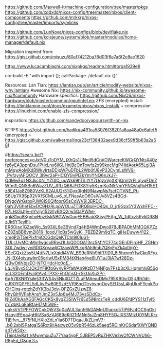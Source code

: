https://github.com/Maxwell-lt/machine-configuration/tree/master/pkgs
https://github.com/xddxdd/nixos-config/tree/master/nixos/client-components
https://github.com/mrkkrp/nixos-config/tree/master/imports/symlinks

https://github.com/LunNova/nixos-configs/blob/dev/flake.nix
https://github.com/kclejeune/system/blob/master/modules/home-manager/default.nix

Migration inspired from: https://gist.github.com/misuzu/80af74212ba76d03f6a7a6f2e8ae1620

https://www.lucacambiaghi.com/nixpkgs/readme.html#orga1939e8

nix-build -E "with import <nixpkgs> {}; callPackage ./default.nix {}"

Resources:
Lan Tian: https://lantian.pub/en/article/modify-website/nixos-why.lantian/
Awesome Nix: https://nix-community.github.io/awesome-nix/#community
Hardware specifics: https://github.com/NixOS/nixos-hardware/blob/master/common/gpu/intel.nix
ZFS (encrypted) install: https://timklampe.cool/docs/example/nixos/nixos_install/ + compression https://linuxhint.com/enable-zfs-compression/

inspiration:
https://github.com/sandydoo/vapoursynth-on-nix


BTRFS
https://gist.github.com/hadilq/a491ca53076f38201a8aa48a0c6afef5 (encrypted = https://gist.github.com/walkermalling/23cf138432aee9d36cf59ff5b63a2a58)

#https://searx.be/?preferences=eJxtV0uTpDYM_jXhQs1UNntI5dCnVOWarcreKWGrQYNtsX40zfz6yEA3ppnDsu1PtixLnx6jIGLHnjBcOnTowfz2x99kocMgP4IidAorA65Lgl3AmMqwAoMXdBWkyIrtaDDipWPuDFbL2Wb0fJ8vP33CymLsWV9-_PvfzyrAFQOCV_3l9yr2aPHCQYGvPIZkYmjYNQ6nJkJ7-QdMwEozNSJkc0N_YZDlO_uuWk69hTiLIYY7UqzxVgXKtjQrnI2rFLqIvgFDnZWfm1LQN5Bn6WazZUV_JfRzQ66JFOX8Yjy5KzmKolN5NmYFNQVojRxH15ETz8E41Ja8Z980VzKL62AUU2r51iGyx0IgN9INawpNs7scfCTVNE_Pt-S6Up7X9Sp92VXfSCMLuv6_oLFNasAoO6OslVJv8VZs4BGd-DNgoWrGsbxPJW8IS0QjfoorG5sCqWV9I3BRDC-0aN3VGhefEbvDC9HzRLppWOLuZT3RQBoiHO4Qs_O_jr9Gzx5Y3WxhFFC--R7LHzSiJtjv-nYvjly152zIIyBXQ2rw5QaPWAe-xgk81po8KgnhvHnz6skNBGWwOuqEEBBiabX8isyPEAg_W_Tdtlxz5Ry5DR8NzJk6YTeylFi-ER6Ojax1GZseWg_5s93XL6e3BVnd7q4hB4WmDwo978JBPAOhMMOQKPZznZ8ZqBB8vm2i816-1opdJ1lcBs5wGyK--7BZBZ9m9qTC_giHeDuww4122-xmgP2iTGePIxfmjCCGdxQeKTCm9l0Iu61-TULcUvMCnMm1wqcoBRwJ1tJxQDOQA13nz5MtYCF74gGEnDFjrpHF_ZGHmSOL7wdw-yviRDGXryawIjC1zawWPLkgRAh9mb7Q8yFpZk4xtVgY-ESeGQxkZss5U4ttN7LIxXqidi4VW_BS9eRNh9hIR7iD0_6I5hxvmYfwCkqRFyx_N-BX4oivuwInr05orlwU5xPM84tXNan4ye6IJY1uJ3jATwf28Dz-QBwOtINbjsEO-NTOHdoHc0dE_-LqJVByxSCJOk3YFiKfbGvKvRPfaWAn9KzD7NjNFgv7Psb3cXLHqmmlvB56gxcLS2DEmDvaStAv4TPXS-EhOmsQ-rSkUoXu2Pr-6qA78XNRYsile53tfWS4v5Nk4DZTZLuFMArsuDMy795K90vrO5jURk1dt-eJ9OYQPF5L5dLAvPw80ESzdEVf96ndTIryhvngOoySEU5sL4IgUkpFYepkPoCHClns-rqtzhZdYK3bJ3dv-OFZGxZUzwZ8-RhyQhfiVFahAnsYJmZ3x5Jp6a4MJ73vsSDdCx-NIZdOkAaXG3FAGcCKSx8yqZ3SIWFr6Ed5iNIrozTeR_cddU6EfdPYS11zTyl5mTdbKLqEaBfaHI7MI5WF-ugksVVTPFFOWCpkOj5VSq0aWJL3anh6kDAMqU0upkc5TiP6FJ4OCSgOklHsqyjIFEpaJgHhVSx6zVJ669eKlt21tMNn5rJZm8HYF5OJlXS3MlzU0YMLRrxTjEjfvn__875fNLHXjoZdLn1la6D7TDqaJJkZLjmV7-_b6l2sblSPatga1S6Rct9IjAacwzO5v9bR546zLk5aeg5RCinKrC6dafXWYQNDs47yk5dx-iTeipUwRa1_kMwymxuZu77Yaa4ypF_5JBEP5vRuZHKVe2wOfCWNVUh6-R8pEd_O&q=%s